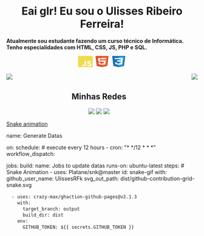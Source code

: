      
<h1 align="center" font-size=""> Eai glr! Eu sou o Ulisses Ribeiro Ferreira! </h1>

 **Atualmente sou estudante fazendo um curso técnico de Informática.
Tenho especialidades com HTML, CSS, JS, PHP e SQL.**

<div style="display: inline_block" align="center">
  <img align="center" alt="Ulisses-Js" height="30" width="40" src="https://raw.githubusercontent.com/devicons/devicon/master/icons/javascript/javascript-plain.svg">
  <img align="center" alt="UlissesRafa-HTML" height="30" width="40" src="https://raw.githubusercontent.com/devicons/devicon/master/icons/html5/html5-original.svg">
  <img align="center" alt="Ulisses-CSS" height="30" width="40" src="https://raw.githubusercontent.com/devicons/devicon/master/icons/css3/css3-original.svg"> 
</div> <br> 

<div>
<img height="180 em" src="https://github-readme-stats.vercel.app/api?username=UlissesRFk&show_icons=true" />
<img align ="right" height="180 em" src="https://github-readme-stats.vercel.app/api/top-langs/?username=UlissesRFk&layout=compact">
</div>

<div align ="center">
<h2 align="center"> Minhas Redes </h2>
  <a href="https://instagram.com/ulisses.rfk_" target="_blank"><img src="https://img.shields.io/badge/-Instagram-%23E4405F?style=for-the-badge&logo=instagram&logoColor=white" target="_blank"></a>
  <a href = "ulisses.ribeiro0831@gmail.com"><img src="https://img.shields.io/badge/-Gmail-%23333?style=for-the-badge&logo=gmail&logoColor=white" target="_blank"></a>
  <a href="https://http://www.linkedin.com/in/" target="_blank"><img src="https://img.shields.io/badge/-LinkedIn-%230077B5?style=for-the-badge&logo=linkedin&logoColor=white" target="_blank"></a>   
</div>


[Snake animation](https://github.com/UlissesRFk/UlissesRFk/blob/output/github-contribution-grid-snake.svg)

name: Generate Datas

on:
  schedule: # execute every 12 hours
    - cron: "* */12 * * *"
  workflow_dispatch:

jobs:
  build:
    name: Jobs to update datas
    runs-on: ubuntu-latest
    steps:
      # Snake Animation
      - uses: Platane/snk@master
        id: snake-gif
        with:
          github_user_name: UlissesRFk
          svg_out_path: dist/github-contribution-grid-snake.svg

      - uses: crazy-max/ghaction-github-pages@v2.1.3
        with:
          target_branch: output
          build_dir: dist
        env:
          GITHUB_TOKEN: ${{ secrets.GITHUB_TOKEN }}
